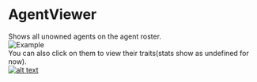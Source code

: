 # AgentViewer
Shows all unowned agents on the agent roster.  
![Example](https://i.imgur.com/BicUiHR.png)  
You can also click on them to view their traits(stats show as undefined for now).  
[![alt text](https://i.imgur.com/812P61A.png "Download")](https://github.com/SecretFox/AgentViewer/releases)
